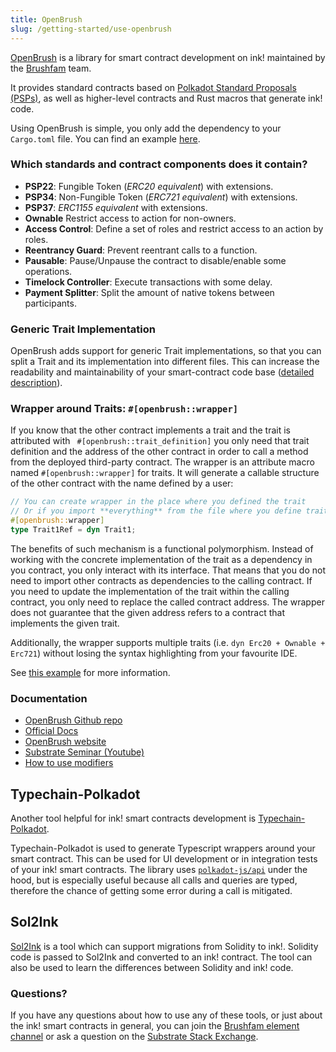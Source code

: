 ```yaml
---
title: OpenBrush
slug: /getting-started/use-openbrush
---
```


[OpenBrush] is a library for smart contract development on ink! maintained by the
[Brushfam](https://github.com/Supercolony-net) team.

It provides standard contracts based on [Polkadot Standard Proposals (PSPs)](https://github.com/w3f/PSPs),
as well as higher-level contracts and Rust macros that generate ink! code.

Using OpenBrush is simple, you only add the dependency to your `Cargo.toml` file.
You can find an example [here](https://docs.openbrush.io/smart-contracts/overview).

### Which standards and contract components does it contain?

- **PSP22**: Fungible Token (*ERC20 equivalent*) with extensions.
- **PSP34**: Non-Fungible Token (*ERC721 equivalent*) with extensions.
- **PSP37**: *ERC1155 equivalent* with extensions.
- **Ownable** Restrict access to action for non-owners.
- **Access Control**: Define a set of roles and restrict access to an action by roles.
- **Reentrancy Guard**: Prevent reentrant calls to a function.
- **Pausable**: Pause/Unpause the contract to disable/enable some operations.
- **Timelock Controller**: Execute transactions with some delay.
- **Payment Splitter**: Split the amount of native tokens between participants.

### Generic Trait Implementation

OpenBrush adds support for generic Trait implementations, so that you can
split a Trait and its implementation into different files. This can
increase the readability and maintainability of your smart-contract
code base ([detailed description](https://github.com/727-Ventures/openbrush-contracts/blob/main/docs/docs/smart-contracts/example/setup_project.md)).

### Wrapper around Traits: `#[openbrush::wrapper]`

If you know that the other contract implements a trait and 
the trait is attributed with ` #[openbrush::trait_definition]`
you only need that trait definition and the address of the other contract 
in order to call a method from the deployed third-party contract.
The wrapper is an attribute macro named `#[openbrush::wrapper]` for traits. 
It will generate a callable structure of the other contract with the name defined
by a user:
```rust
// You can create wrapper in the place where you defined the trait
// Or if you import **everything** from the file where you define trait
#[openbrush::wrapper]
type Trait1Ref = dyn Trait1;
```

The benefits of such mechanism is a functional polymorphism.
Instead of working with the concrete implementation of the trait as a dependency
in you contract, you only interact with its interface. 
That means that you do not need to import other contracts as dependencies
to the calling contract.
If you need to update the implementation of the trait within the calling contract,
you only need to replace the called contract address. The wrapper does not guarantee
that the given address refers to a contract that implements the given trait.

Additionally, the wrapper supports multiple traits (i.e. `dyn Erc20 + Ownable + Erc721`)
without losing the syntax highlighting from your favourite IDE.

See [this example](https://github.com/727-Ventures/openbrush-contracts#wrapper-around-traits)
for more information.

### Documentation

- [OpenBrush Github repo](https://github.com/727-Ventures/openbrush-contracts)
- [Official Docs](https://docs.openbrush.io/)
- [OpenBrush website](https://openbrush.io/)
- [Substrate Seminar (Youtube)](https://www.youtube.com/watch?v=I5OFGNVvzOc)
- [How to use modifiers](https://medium.com/supercolony/how-to-use-modifiers-for-ink-smart-contracts-using-openbrush-7a9e53ba1c76)

## Typechain-Polkadot

Another tool helpful for ink! smart contracts development is [Typechain-Polkadot](https://github.com/727-Ventures/typechain-polkadot).

Typechain-Polkadot is used to generate Typescript wrappers around your smart contract.
This can be used for UI development or in integration tests of your ink! smart contracts.
The library uses [`polkadot-js/api`](https://github.com/polkadot-js/api) under the hood,
but is especially useful because all calls and queries are typed, therefore the chance of
getting some error during a call is mitigated.

## Sol2Ink

[Sol2Ink](https://github.com/727-Ventures/sol2ink) is a tool which can support migrations
from Solidity to ink!. Solidity code is passed to Sol2Ink and converted to an ink! contract.
The tool can also be used to learn the differences between Solidity and ink! code.

### Questions?

If you have any questions about how to use any of these tools, or just about the ink! smart contracts in general, you can join the [Brushfam element channel](https://matrix.to/#/!utTuYglskDvqRRMQta:matrix.org?via=matrix.org&via=t2bot.io&via=web3.foundation) or ask a question on the [Substrate Stack Exchange](https://substrate.stackexchange.com/).

[OpenBrush]: https://github.com/727-Ventures/openbrush-contracts
[PSPs]: https://github.com/w3f/PSPs